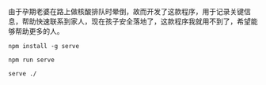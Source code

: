 由于孕期老婆在路上做核酸排队时晕倒，故而开发了这款程序，用于记录关键信息，帮助快速联系到家人，现在孩子安全落地了，这款程序我就用不到了，希望能够帮助更多的人。



```
npm install -g serve

npm run serve

serve ./
```


